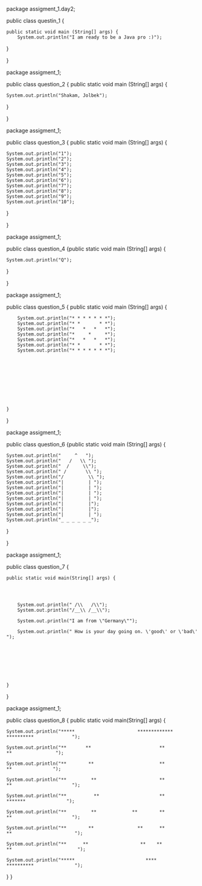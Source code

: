package assigment_1.day2;

public class questin_1 {	
	
	public static void main (String[] args) {
		System.out.println("I am ready to be a Java pro :)");
	
	
	
	
	
	
	
	
	
	
	
	
	
	
	
	
	
}

}

package assigment_1;

public class question_2 {	public static void main (String[] args) {
	
	
	System.out.println("Shakam, Jolbek");
	
	
	
	
	
	
	
	
	
	
	
	
	
	
}

}

package assigment_1;

public class question_3 {	public static void main (String[] args) {
	
	
	
	
	System.out.println("1");
	System.out.println("2");
	System.out.println("3");
	System.out.println("4");
	System.out.println("5");
	System.out.println("6");
	System.out.println("7");
	System.out.println("8");
	System.out.println("9");
	System.out.println("10");
	
	
	
	
	
	
	
	
	
	
	
	
}


}

package assigment_1;

public class question_4 {public static void main (String[] args) {
	
	
	System.out.println("Q");
	
	
	
	
	
	
	
	
	
	
	
	
	
	
	
	
	
}

}

package assigment_1;

public class question_5 {
public static void main (String[] args) {
		
		
		
		
		
		
		System.out.println("* * * * * * *");
		System.out.println("* *       * *");
		System.out.println("*   *   *   *");
		System.out.println("*     *     *");
		System.out.println("*   *   *   *");
		System.out.println("* *       * *");
		System.out.println("* * * * * * *");
		
		
		
		
		
		
		
		
		
		
	}

}

package assigment_1;

public class question_6 {public static void main (String[] args) {
	
	
	
	
	
	System.out.println("     ^   ");
	System.out.println("   /   \\ ");
	System.out.println("  /     \\");
	System.out.println(" /       \\ ");
	System.out.println("/         \\ ");
	System.out.println("|         | ");
	System.out.println("|         | ");
	System.out.println("|         | ");
	System.out.println("|         | ");
	System.out.println("|         |");
	System.out.println("|         |");
	System.out.println("|         | ");
	System.out.println("_ _ _ _ _ _");
	
	
	
	
	
	
	
	
	
	
	
}

}

package assigment_1;

public class question_7 {
	
	public static void main(String[] args) {
		
		
		
		
		System.out.println(" /\\   /\\");
		System.out.println("/__\\ /__\\");
		
		System.out.println("I am from \"Germany\"");
		
		System.out.println(" How is your day going on. \'good\' or \'bad\' ");
		
		
		
		
		
		
		
		
	}

}

package assigment_1;

public class question_8 {
public static void main(String[] args) {
	
	
	
	
	
	
	System.out.println("*****                       *************          **********              ");
	 
	System.out.println("**       **                         **             **                ");
	
	System.out.println("**        **                        **             **               ");
	
	System.out.println("**         **                       **             **                      ");
	
	System.out.println("**          **                      **             *******               ");
	
	System.out.println("**         **             **        **             **                      ");
	
	System.out.println("**        **                **      **             **                       ");
	
	System.out.println("**      **                   **    **              **                        ");
	
	System.out.println("*****                          ****                **********               ");
	
	
	
	
	
	
	
	
	
	
	
	
	
}
}
